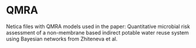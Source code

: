 # QMRA

Netica files with QMRA models used in the paper: Quantitative microbial risk assessment of a non-membrane based indirect potable water reuse  system using Bayesian networks from Zhiteneva et al.
